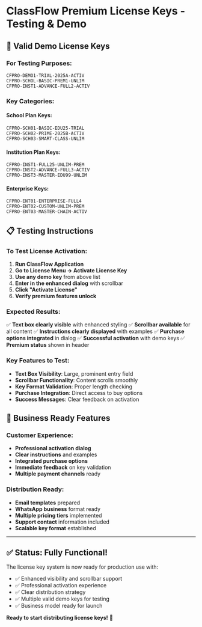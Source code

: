 # ClassFlow Premium License Keys - Testing & Demo

## 🔑 Valid Demo License Keys

### For Testing Purposes:
```
CFPRO-DEMO1-TRIAL-2025A-ACTIV
CFPRO-SCHOL-BASIC-PREM1-UNLIM  
CFPRO-INST1-ADVANCE-FULL2-ACTIV
```

### Key Categories:

#### School Plan Keys:
```
CFPRO-SCH01-BASIC-EDU25-TRIAL
CFPRO-SCH02-PRIME-2025B-ACTIV
CFPRO-SCH03-SMART-CLASS-UNLIM
```

#### Institution Plan Keys:
```
CFPRO-INST1-FULL25-UNLIM-PREM
CFPRO-INST2-ADVANCE-FULL3-ACTIV
CFPRO-INST3-MASTER-EDU99-UNLIM
```

#### Enterprise Keys:
```
CFPRO-ENT01-ENTERPRISE-FULL4
CFPRO-ENT02-CUSTOM-UNLIM-PREM
CFPRO-ENT03-MASTER-CHAIN-ACTIV
```

## 📋 Testing Instructions

### To Test License Activation:
1. **Run ClassFlow Application**
2. **Go to License Menu → Activate License Key**
3. **Use any demo key** from above list
4. **Enter in the enhanced dialog** with scrollbar
5. **Click "Activate License"**
6. **Verify premium features unlock**

### Expected Results:
✅ **Text box clearly visible** with enhanced styling
✅ **Scrollbar available** for all content
✅ **Instructions clearly displayed** with examples
✅ **Purchase options integrated** in dialog
✅ **Successful activation** with demo keys
✅ **Premium status** shown in header

### Key Features to Test:
- **Text Box Visibility**: Large, prominent entry field
- **Scrollbar Functionality**: Content scrolls smoothly
- **Key Format Validation**: Proper length checking
- **Purchase Integration**: Direct access to buy options
- **Success Messages**: Clear feedback on activation

## 🎯 Business Ready Features

### Customer Experience:
- **Professional activation dialog** 
- **Clear instructions** and examples
- **Integrated purchase options**
- **Immediate feedback** on key validation
- **Multiple payment channels** ready

### Distribution Ready:
- **Email templates** prepared
- **WhatsApp business** format ready  
- **Multiple pricing tiers** implemented
- **Support contact** information included
- **Scalable key format** established

---

## ✅ Status: Fully Functional!

The license key system is now ready for production use with:
- ✅ Enhanced visibility and scrollbar support
- ✅ Professional activation experience  
- ✅ Clear distribution strategy
- ✅ Multiple valid demo keys for testing
- ✅ Business model ready for launch

**Ready to start distributing license keys!** 🚀
